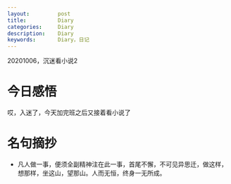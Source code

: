 ```yaml
---
layout:     	post
title:      	Diary
categories: 	Diary
description:   	Diary
keywords: 		Diary，日记 
---
```


20201006，沉迷看小说2

# 今日感悟

哎，入迷了，今天加完班之后又接着看小说了

# 名句摘抄

-  凡人做一事，便须全副精神注在此一事，首尾不懈，不可见异思迁，做这样，想那样，坐这山，望那山。人而无恒，终身一无所成。

